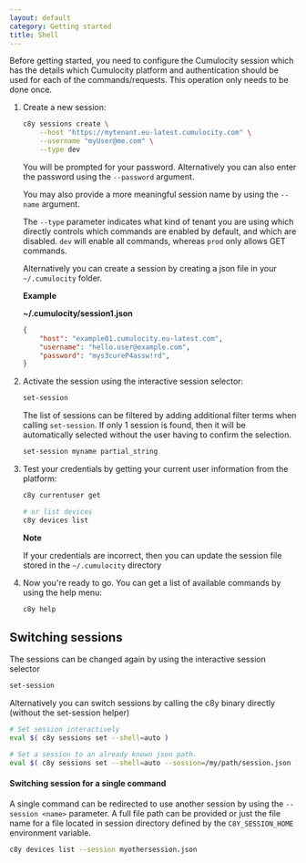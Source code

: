 ```yaml
---
layout: default
category: Getting started
title: Shell
---
```


Before getting started, you need to configure the Cumulocity session which has the details which Cumulocity platform and authentication should be used for each of the commands/requests. This operation only needs to be done once.

1. Create a new session:

    ```bash
    c8y sessions create \
        --host "https://mytenant.eu-latest.cumulocity.com" \
        --username "myUser@me.com" \
        --type dev
    ```

    You will be prompted for your password. Alternatively you can also enter the password using the `--password` argument.

    You may also provide a more meaningful session name by using the `--name` argument.

    The `--type` parameter indicates what kind of tenant you are using which directly controls which commands are enabled by default, and which are disabled. `dev` will enable all commands, whereas `prod` only allows GET commands.

    Alternatively you can create a session by creating a json file in your `~/.cumulocity` folder.

    **Example**

    **~/.cumulocity/session1.json**

    ```json
    {
        "host": "example01.cumulocity.eu-latest.com",
        "username": "hello.user@example.com",
        "password": "mys3cureP4assw!rd",
    }
    ```

2. Activate the session using the interactive session selector:

    ```bash
    set-session
    ```

    The list of sessions can be filtered by adding additional filter terms when calling `set-session`. If only 1 session is found, then it will be automatically selected without the user having to confirm the selection.

    ```bash
    set-session myname partial_string
    ```

3. Test your credentials by getting your current user information from the platform:

    ```bash
    c8y currentuser get

    # or list devices
    c8y devices list
    ```

    **Note**

    If your credentials are incorrect, then you can update the session file stored in the `~/.cumulocity` directory

4. Now you're ready to go. You can get a list of available commands by using the help menu:

    ```bash
    c8y help
    ```

## Switching sessions

The sessions can be changed again by using the interactive session selector

```bash
set-session
```

Alternatively you can switch sessions by calling the c8y binary directly (without the set-session helper)

```bash
# Set session interactively
eval $( c8y sessions set --shell=auto )

# Set a session to an already known json path.
eval $( c8y sessions set --shell=auto --session=/my/path/session.json )
```

#### Switching session for a single command

A single command can be redirected to use another session by using the `--session <name>` parameter. A full file path can be provided or just the file name for a file located in session directory defined by the `C8Y_SESSION_HOME` environment variable.

```bash
c8y devices list --session myothersession.json
```

